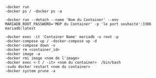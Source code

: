 	-docker run
	-docker ps / -docker ps -a
	
	-docker run --detach --name 'Nom du Container' --env      MARIADB_ROOT_PASSWORD='MDP du Container' -p 'le port souhaité':3306 mariadb:latest 
	
	-docker exec -it 'Container Name' mariadb -u root -p
	-docker-compose up / -docker-compose up -d
	-docker-compose down -v
	-docker rm <container_id>
	-docker image -a
	-docker rmi image <nom de l'image>
	-docker exec <-t / -it> <nom du container>  /bin/bash
	-sudo docker restart <nom du container>
	-docker system prune -a

